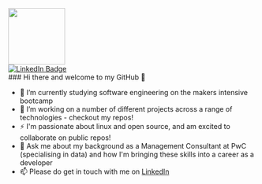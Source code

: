 <div id="header" align="left">
  <img src="https://media.giphy.com/media/v1.Y2lkPTc5MGI3NjExdTFmazAwYWxsa3o5b2ZlcmJ5bTRiOGl2czJ5Y2ZqczYwYmkzaTFlZyZlcD12MV9pbnRlcm5hbF9naWZfYnlfaWQmY3Q9Zw/HscDLzkO8EOTmgkhQP/giphy.gif" width="115"/>
</div>
<div id="badges" align="left">
  <a href="https://www.linkedin.com/in/jonny-brownrigg-56493575/">
  <img src="https://img.shields.io/badge/LinkedIn-blue?style=for-the-badge&logo=linkedin&logoColor=white" alt="LinkedIn Badge"/>
  </a>
</div>
### Hi there and welcome to my GitHub 👋

- 🌱 I’m currently studying software engineering on the makers intensive bootcamp
- 🔭 I’m working on a number of different projects across a range of technologies - checkout my repos!
- ⚡ I'm passionate about linux and open source, and am excited to collaborate on public repos!
- 💬 Ask me about my background as a Management Consultant at PwC (specialising in data) and how I'm bringing these skills into a career as a developer
- 📫 Please do get in touch with me on [LinkedIn](https://www.linkedin.com/in/jonny-brownrigg-56493575/)

<!--
**JonnySB/JonnySB** is a ✨ _special_ ✨ repository because its `README.md` (this file) appears on your GitHub profile.

Here are some ideas to get you started:

- 🔭 I’m currently working on ...
- 🌱 I’m currently studying software engineering on the makers intensive bootcamp.
- 👯 I’m looking to collaborate on ...
- 🤔 I’m looking for help with ...
- 💬 Ask me about ...
- 📫 How to reach me: ...
- 😄 Pronouns: ...
- ⚡ Fun fact: ...
-->
